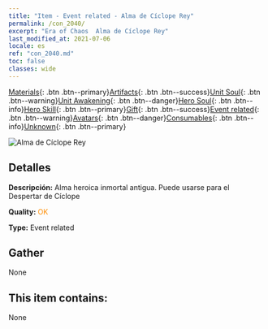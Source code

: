 ```yaml
---
title: "Item - Event related - Alma de Cíclope Rey"
permalink: /con_2040/
excerpt: "Era of Chaos  Alma de Cíclope Rey"
last_modified_at: 2021-07-06
locale: es
ref: "con_2040.md"
toc: false
classes: wide
---
```

 [Materials](/ItemsES/){: .btn .btn--primary}[Artifacts](/ItemsES/Artifacts/){: .btn .btn--success}[Unit Soul](/ItemsES/UnitSoul/){: .btn .btn--warning}[Unit Awakening](/ItemsES/UnitAwakening/){: .btn .btn--danger}[Hero Soul](/ItemsES/HeroSoul/){: .btn .btn--info}[Hero Skill](/ItemsES/HeroSkill/){: .btn .btn--primary}[Gift](/ItemsES/Gift/){: .btn .btn--success}[Event related](/ItemsES/Events/){: .btn .btn--warning}[Avatars](/ItemsES/Avatars/){: .btn .btn--danger}[Consumables](/ItemsES/Consumables/){: .btn .btn--info}[Unknown](/ItemsES/Unknown/){: .btn .btn--primary}

 ![Alma de Cíclope Rey](/images/t/juexing_406.jpg)

## Detalles
 **Descripción:** Alma heroica inmortal antigua. Puede usarse para el Despertar de Cíclope

 **Quality:** <span style="color: #FF8C00">OK</span>

 **Type:** Event related

## Gather

  None

## This item contains:

  None

